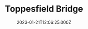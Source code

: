 ---
date: 2023-01-21T12:06:25.000Z
title: Toppesfield Bridge
latitude: 52.04077641340885
longitude: 0.9519222660170001
category: checkin
---